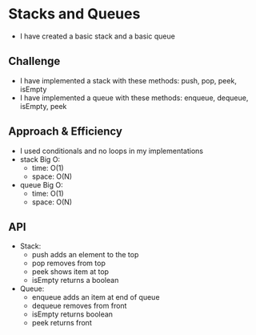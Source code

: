 # Stacks and Queues
- I have created a basic stack and a basic queue

## Challenge
- I have implemented a stack with these methods: push, pop, peek, isEmpty
- I have implemented a queue with these methods: enqueue, dequeue, isEmpty, peek

## Approach & Efficiency
- I used conditionals and no loops in my implementations
- stack Big O:
  - time: O(1)
  - space: O(N)
- queue Big O:
  - time: O(1)
  - space: O(N)

## API
- Stack:
  - push adds an element to the top
  - pop removes from top
  - peek shows item at top
  - isEmpty returns a boolean
- Queue:
  - enqueue adds an item at end of queue
  - dequeue removes from front
  - isEmpty returns boolean
  - peek returns front
